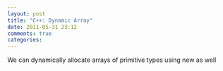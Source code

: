```yaml
---
layout: post
title: "C++: Dynamic Array"
date: 2011-05-31 23:12
comments: true
categories: 
---
```


We can dynamically allocate arrays of primitive types using new as well 



